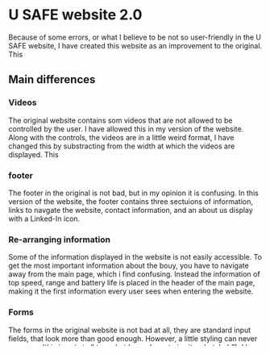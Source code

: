# U SAFE website 2.0
Because of some errors, or what I believe to be not so user-friendly in the U SAFE website, I have created this website as an improvement to the original. This

## Main differences
### Videos
The original website contains som videos that are not allowed to be controlled by the user. I have allowed this in my version of the website. Along with the controls, the videos are in a little weird format, I have changed this by substracting from the width at which the videos are displayed. This

### footer
The footer in the original is not bad, but in my opinion it is confusing. In this version of the website, the footer contains three sectuions of information, links to navgate the website, contact information, and an about us display with a Linked-In icon.

### Re-arranging information
Some of the information displayed in the website is not easily accessible. To get the most important information about the bouy, you have to navigate away from the main page, which i find confusing. Instead the information of top speed, range and battery life is placed in the header of the main page, making it the first information every user sees when entering the website. 


### Forms
The forms in the original website is not bad at all, they are standard input fields, that look more than good enough. However, a little styling can never go wrong (this is not at all true...but hey, why not give it a shot, huh?), I have also added on change validation of the forms, meaning that every user will get information when what they have entered is valid or not. There is also an extra security with an alert system in case the input fields are empty. 

### Images
The images in the original website are all formated well and none are stretched, but they could be better (this is my subjective opinion), for some of the images in the main page, I have removed the background of the images, this is purely because in a section of three parts, the original website has 1 image without a background and 2 of them with a background. I believe having all three images the same (without a background) looks a tiny bit cleaner. 


 